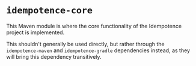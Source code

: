 # `idempotence-core`

This Maven module is where the core functionality of the Idempotence project is implemented.

This shouldn't generally be used directly, but rather through the `idempotence-maven` and `idempotence-gradle`
dependencies instead, as they will bring this dependency transitively.
